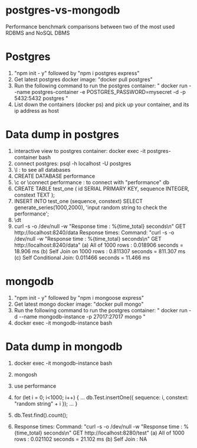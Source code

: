# postgres-vs-mongodb
Performance benchmark comparisons between two of the most used RDBMS and NoSQL DBMS


# Postgres

1. "npm init - y" followed by "npm i postgres express"
2. Get latest postgres docker image:    "docker pull postgres"
3. Run the following command to run the postgres container: 
    " docker run --name postgres-container -e POSTGRES_PASSWORD=mysecret -d -p 5432:5432 postgres "
4. List down the containers (docker ps) and pick up your container, and its ip address as host


# Data dump in postgres

1. interactive view to postgres container: docker exec -it postgres-container bash
2. connect postgres: psql -h localhost -U postgres
3. \l : to see all databases
4. CREATE DATABASE performance
5. \c or \connect performance : to connect with "performance" db
6. CREATE TABLE test_one ( id SERIAL PRIMARY KEY, sequence INTEGER, constext TEXT );
7. INSERT INTO test_one (sequence, constext) SELECT generate_series(1000,2000), 'input random string to check the performance';
8. \dt
9. curl -s -o /dev/null -w "Response time : %{time_total} seconds\n" GET http://localhost:8240/data
Response times:
Command: 
"curl -s -o /dev/null -w "Response time : %{time_total} seconds\n" GET http://localhost:8240/data"
(a) All of 1000 rows : 0.018906 seconds = 18.906 ms
(b) Self Join on 1000 rows : 0.811307 seconds = 811.307 ms
(c) Self Conditional Join: 0.011466 seconds = 11.466 ms


# mongodb

1. "npm init - y" followed by "npm i mongoose express"
2. Get latest mongo docker image:    "docker pull mongo"
3. Run the following command to run the postgres container: 
    " docker run -d --name mongodb-instance -p 27017:27017 mongo "
4. docker exec -it mongodb-instance bash

# Data dump in mongodb

1. docker exec -it mongodb-instance bash
2. mongosh
3. use performance
4. for (let i = 0; i<1000; i++) {
... db.Test.insertOne({ sequence: i, constext: "random string" + i });
... }

5. db.Test.find().count();

7. Response times:
Command: 
"curl -s -o /dev/null -w "Response time : %{time_total} seconds\n" GET http://localhost:8280/test"
(a) All of 1000 rows : 0.021102 seconds = 21.102 ms
(b) Self Join : NA

